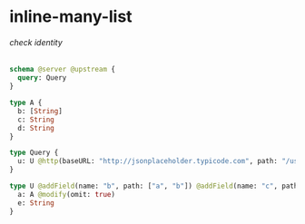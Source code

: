 # inline-many-list

###### check identity


```graphql @server
schema @server @upstream {
  query: Query
}

type A {
  b: [String]
  c: String
  d: String
}

type Query {
  u: U @http(baseURL: "http://jsonplaceholder.typicode.com", path: "/us/1")
}

type U @addField(name: "b", path: ["a", "b"]) @addField(name: "c", path: ["a", "c"]) @addField(name: "d", path: ["a", "d"]) {
  a: A @modify(omit: true)
  e: String
}
```

